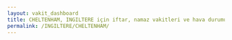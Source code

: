 ```yaml
---
layout: vakit_dashboard
title: CHELTENHAM, INGILTERE için iftar, namaz vakitleri ve hava durumu - ilçe/eyalet seç
permalink: /INGILTERE/CHELTENHAM/
---
```


<script type="text/javascript">
  var GLOBAL_COUNTRY = 'INGILTERE';
  var GLOBAL_CITY = 'CHELTENHAM';
  var GLOBAL_STATE = '';
  var lat = 72;
  var lon = 21;
</script>
